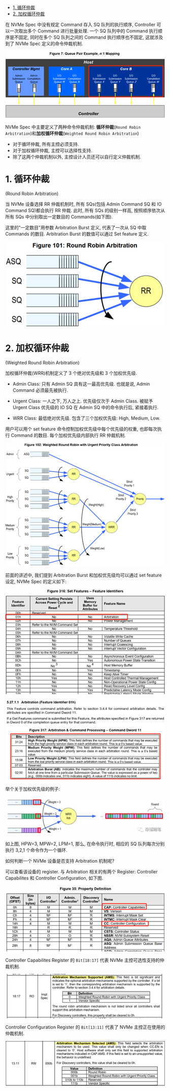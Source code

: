 
<!-- @import "[TOC]" {cmd="toc" depthFrom=1 depthTo=6 orderedList=false} -->

<!-- code_chunk_output -->

- [1. 循环仲裁](#1-循环仲裁)
- [2. 加权循环仲裁](#2-加权循环仲裁)

<!-- /code_chunk_output -->

在 NVMe Spec 中没有规定 Command 存入 SQ 队列的执行顺序,  Controller 可以一次取出多个 Command 进行批量处理. 一个 SQ 队列中的 Command 执行顺序是不固定, 同时在多个 SQ 队列之间的 Command 执行顺序也不固定, 这就涉及到了 NVMe Spec 定义的命令仲裁机制.

![2023-03-24-11-41-14.png](./images/2023-03-24-11-41-14.png)

NVMe Spec 中主要定义了两种命令仲裁机制: **循环仲裁**(`Round Robin Arbitration`)和**加权循环仲裁**(`Weighted Round Robin Arbitration`)

* 对于循环仲裁, 所有主控必须支持.
* 对于加权循环仲裁, 主控可以选择性支持.
* 除了这两个仲裁机制以外, 主控设计人员还可以自行定义仲裁机制.

# 1. 循环仲裁

(Round Robin Arbitration)

当 NVMe 设备选择 RR 仲裁机制时, 所有 SQs(包括 Admin Command SQ 和 IO Command SQ)都会执行 RR 仲裁. 此时, 所有 SQs 的级别一样高, 按照顺序依次从所有 SQs 中分别取出一定数目的 Commands(如下图).

这里的"一定数目"用参数 Arbitration Burst 定义, 代表了一次从 SQ 中取 Commands 的数目. Arbitration Burst 的数值可以通过 Set feature 定义.

![2023-03-24-11-45-07.png](./images/2023-03-24-11-45-07.png)

# 2. 加权循环仲裁

(Weighted Round Robin Arbitration)

加权循环仲裁(WRR)机制定义了 3 个绝对优先级和 3 个加权优先级.

* Admin Class: 只有 Admin SQ 具有这一最高优先级. 也就是说,  Admin Command 必须最先被执行.

* Urgent Class: 一人之下, 万人之上. 优先级仅次于 Admin Class. 被赋予 Urgent Class 优先级的 IO SQ 在 Admin SQ 中的命令执行后, 紧接着执行.

* WRR Class: 最低绝对优先级. 包含了三个加权优先级:  High,  Medium,  Low.

用户可以用个 set feature 命令控制加权优先级中每个优先级的权重, 也即每次执行 Command 的数目. 每个加权优先级内部执行 RR 仲裁机制.

![2023-03-24-11-51-26.png](./images/2023-03-24-11-51-26.png)

前面的讲述中, 我们提到 Arbitration Burst 和加权优先级均可以通过 set feature 设定, NVMe Spec 的定义如下:

![2023-03-24-11-55-06.png](./images/2023-03-24-11-55-06.png)

![2023-03-24-11-59-27.png](./images/2023-03-24-11-59-27.png)

举个关于加权优先级的例子:

![2023-03-24-12-04-39.png](./images/2023-03-24-12-04-39.png)

如上图,  HPW=3, MPW=2, LPM=1, 那么, 在命令执行时, 相应的 SQ 队列每次分别执行 3,2,1 个命令作为一个循环.

如何判断一个 NVMe 设备是否支持 Arbitration 机制呢?

可以查看该设备的 register. 与 Arbitration 相关的有两个 Register: Controller Capabilites 和 Controller Configuration, 如下图.

![2023-03-24-12-11-26.png](./images/2023-03-24-12-11-26.png)

Controller Capabilites Register 的 `Bit[18:17]` 代表 NVMe 主控可选性支持的仲裁机制.

![2023-03-24-12-13-20.png](./images/2023-03-24-12-13-20.png)

Controller Configuration Register 的 `Bit[13:11]` 代表了 NVMe 主控正在使用的仲裁机制.

![2023-03-24-12-14-14.png](./images/2023-03-24-12-14-14.png)

